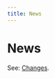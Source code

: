 ```yaml
---
title: News
---
```


# News

See: [Changes].

[Changes]:https://metacpan.org/dist/Groonga-HTTP/changes
